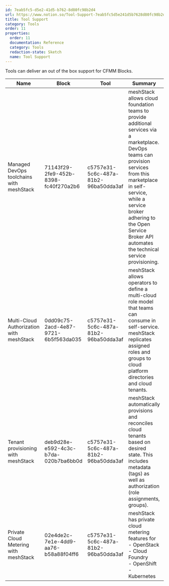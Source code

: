 ```yaml
---
id: 7eab5fc5-d5e2-41d5-b762-8d80fc98b2d4
url: https://www.notion.so/Tool-Support-7eab5fc5d5e241d5b7628d80fc98b2d4
title: Tool Support
category: Tools
order: 11
properties:
  order: 11
  documentation: Reference
  category: Tools
  redaction-state: Sketch
  name: Tool Support
---
```


Tools can deliver an out of the box support for CFMM Blocks.



<!-- included database 6f849704-d765-443f-ac32-b611fc5270cc -->
| Name                                     | Block                                | Tool                                 | Summary                                                                                                                                                                                                                                                                           | Link                                                                                  |
| ---------------------------------------- | ------------------------------------ | ------------------------------------ | --------------------------------------------------------------------------------------------------------------------------------------------------------------------------------------------------------------------------------------------------------------------------------- | ------------------------------------------------------------------------------------- |
| Managed DevOps toolchains with meshStack | 71143f29-2fe9-452b-8398-fc40f270a2b6 | c5757e31-5c6c-487a-81b2-96ba50dda3af | meshStack allows cloud foundation teams to provide additional services via a marketplace. DevOps teams can provision services from this marketplace in self-service, while a service broker adhering to the Open Service Broker API automates the technical service provisioning. | https://docs.meshcloud.io/docs/marketplace.index.html                                 |
| Multi-Cloud Authorization with meshStack | 0dd09c75-2acd-4e87-9721-6b5f563da035 | c5757e31-5c6c-487a-81b2-96ba50dda3af | meshStack allows operators to define a multi-cloud role model that teams can consume in self-service. meshStack replicates assigned roles and groups to cloud platform directories and cloud tenants.                                                                             | https://docs.meshcloud.io/docs/meshcloud.project.html#access-control-on-a-meshproject |
| Tenant provisioning with meshStack       | deb9d28e-e592-4c3c-b7da-020b7ba6bb0d | c5757e31-5c6c-487a-81b2-96ba50dda3af | meshStack automatically provisions and reconciles cloud tenants based on desired state. This includes metadata (tags) as well as authorization (role assignments, groups).                                                                                                        | https://docs.meshcloud.io/docs/meshcloud.tenant.html                                  |
| Private Cloud Metering with meshStack    | 02e4de2c-7e1e-4dd9-aa76-b58a88f04ff6 | c5757e31-5c6c-487a-81b2-96ba50dda3af | meshStack has private cloud metering features for<br>- OpenStack<br>- Cloud Foundry<br>- OpenShift<br>- Kubernetes                                                                                                                                                                | https://docs.meshcloud.io/docs/meshstack.billing.html                                 |

